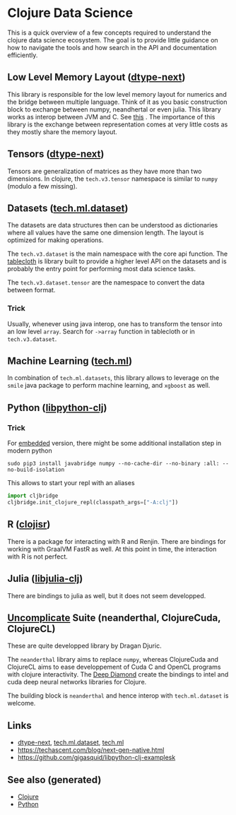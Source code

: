 # Clojure Data Science

This is a quick overview of a few concepts required to understand the
clojure data science ecosystem. The goal is to provide little guidance
on how to navigate the tools and how search in the API and documentation
efficiently.

## Low Level Memory Layout ([dtype-next](https://github.com/cnuernber/dtype-next))

This library is responsible for the low level memory layout for numerics
and the bridge between multiple language. Think of it as you basic
construction block to exchange between numpy, neandhertal or even julia.
This library works as interop between JVM and C. See
[this](https://techascent.com/blog/next-gen-native.html) . The
importance of this library is the exchange between representation comes
at very little costs as they mostly share the memory layout.

## Tensors ([dtype-next](https://github.com/cnuernber/dtype-next))

Tensors are generalization of matrices as they have more than two
dimensions. In clojure, the `tech.v3.tensor` namespace is similar to
`numpy` (modulo a few missing).

## Datasets ([tech.ml.dataset](https://github.com/techascent/tech.ml.dataset))

The datasets are data structures then can be understood as dictionaries
where all values have the same one dimension length. The layout is
optimized for making operations.

The `tech.v3.dataset` is the main namespace with the core api function.
The [tablecloth](https://github.com/scicloj/tablecloth) is library built
to provide a higher level API on the datasets and is probably the entry
point for performing most data science tasks.

The `tech.v3.dataset.tensor` are the namespace to convert the data
between format.

### Trick

Usually, whenever using java interop, one has to transform the tensor
into an low level `array`. Search for `->array` function in tablecloth
or in `tech.v3.dataset`.

## Machine Learning ([tech.ml](https://github.com/techascent/tech.ml))

In combination of `tech.ml.datasets`, this library allows to leverage on
the `smile` java package to perform machine learning, and `xgboost` as
well.

## Python ([libpython-clj](https://github.com/clj-python/libpython-clj))

### Trick

For [embedded](https://clj-python.github.io/libpython-clj/embedded.html)
version, there might be some additional installation step in modern
python

``` shell
sudo pip3 install javabridge numpy --no-cache-dir --no-binary :all: --no-build-isolation
```

This allows to start your repl with an aliases

``` python
import cljbridge
cljbridge.init_clojure_repl(classpath_args=["-A:clj"])
```

## R ([clojisr](https://github.com/scicloj/clojisr))

There is a package for interacting with R and Renjin. There are bindings
for working with GraalVM FastR as well. At this point in time, the
interaction with R is not perfect.

## Julia ([libjulia-clj](https://github.com/cnuernber/libjulia-clj))

There are bindings to julia as well, but it does not seem developped.

## [Uncomplicate](https://uncomplicate.org/) Suite (neanderthal, ClojureCuda, ClojureCL)

These are quite developped library by Dragan Djuric.

The `neanderthal` library aims to replace `numpy`, whereas ClojureCuda
and ClojureCL aims to ease developpement of Cuda C and OpenCL programs
with clojure interactivity. The [Deep
Diamond](https://github.com/uncomplicate/deep-diamond) create the
bindings to intel and cuda deep neural networks libraries for Clojure.

The building block is `neanderthal` and hence interop with
`tech.ml.dataset` is welcome.

## Links

  - [dtype-next](https://github.com/cnuernber/dtype-next),
    [tech.ml.dataset](https://github.com/techascent/tech.ml.dataset),
    [tech.ml](https://github.com/techascent/tech.ml)
  - <https://techascent.com/blog/next-gen-native.html>
  - <https://github.com/gigasquid/libpython-clj-examplesk>

## See also (generated)

  - [Clojure](./../decks/clojure.md)
  - [Python](./python.md)
